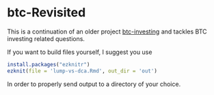 # btc-Revisited

This is a continuation of an older project [btc-investing](https://github.com/PPFilip/btc-investing) and tackles BTC investing related questions.

If you want to build files yourself, I suggest you use

```r
install.packages("ezknitr")
ezknit(file = 'lump-vs-dca.Rmd', out_dir = 'out')
```

In order to properly send output to a directory of your choice.
